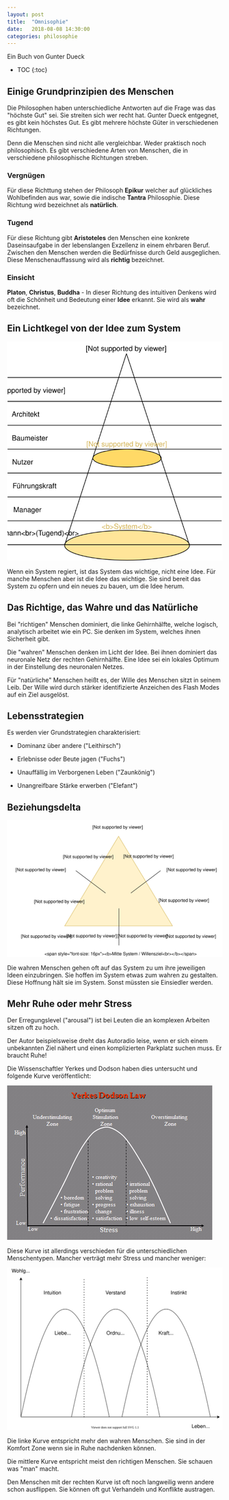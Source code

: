 ```yaml
---
layout: post
title:  "Omnisophie"
date:   2018-08-08 14:30:00
categories: philosophie
---
```


Ein Buch von Gunter Dueck


* TOC
{:toc}

## Einige Grundprinzipien des Menschen

Die Philosophen haben unterschiedliche Antworten auf die Frage was das "höchste Gut" sei. Sie streiten sich wer recht hat.
Gunter Dueck entgegnet, es gibt kein höchstes Gut. Es gibt mehrere höchste Güter in verschiedenen Richtungen.

Denn die Menschen sind nicht alle vergleichbar. Weder praktisch noch philosophisch. Es gibt verschiedene Arten von Menschen, die in verschiedene philosophische Richtungen streben.

### Vergnügen

Für diese Richttung stehen der Philosoph **Epikur** welcher auf glückliches Wohlbefinden aus war, sowie die indische **Tantra** Philosophie. Diese Richtung wird bezeichnet als **natürlich**.

### Tugend

Für diese Richtung gibt **Aristoteles** den Menschen eine konkrete Daseinsaufgabe in der lebenslangen Exzellenz in einem ehrbaren Beruf. Zwischen den Menschen werden die Bedürfnisse durch Geld ausgeglichen. Diese Menschenauffassung wird als **richtig** bezeichnet.

### Einsicht

**Platon**, **Christus**, **Buddha** - In dieser Richtung des intuitiven Denkens wird oft die Schönheit und Bedeutung einer **Idee** erkannt. Sie wird als **wahr** bezeichnet.

## Ein Lichtkegel von der Idee zum System

![Lichtkegel](/img/philosophie/lichtkegel.svg)

Wenn ein System regiert, ist das System das wichtige, nicht eine Idee. Für manche Menschen aber ist die Idee das wichtige. Sie sind bereit das System zu opfern und ein neues zu bauen, um die Idee herum.


## Das Richtige, das Wahre und das Natürliche

Bei "richtigen" Menschen dominiert, die linke Gehirnhälfte, welche logisch, analytisch arbeitet wie ein PC. Sie denken im System, welches ihnen Sicherheit gibt.

Die "wahren" Menschen denken im Licht der Idee. Bei ihnen dominiert das neuronale Netz der rechten Gehirnhälfte. Eine Idee sei ein lokales Optimum in der Einstellung des neuronalen Netzes.

Für "natürliche" Menschen heißt es, der Wille des Menschen sitzt in seinem Leib. Der Wille wird durch stärker identifizierte Anzeichen des Flash Modes auf ein Ziel ausgelöst.


## Lebensstrategien

Es werden vier Grundstrategien charakterisiert:

* Dominanz über andere ("Leithirsch")

* Erlebnisse oder Beute jagen ("Fuchs")

* Unauffällig im Verborgenen Leben ("Zaunkönig")

* Unangreifbare Stärke erwerben ("Elefant")


## Beziehungsdelta

![Omnisophie Dreieck](/img/philosophie/omni-dreieck.svg)

Die wahren Menschen gehen oft auf das System zu um ihre jeweiligen Ideen einzubringen. Sie hoffen im System etwas zum wahren zu gestalten. Diese Hoffnung hält sie im System. Sonst müssten sie Einsiedler werden.


## Mehr Ruhe oder mehr Stress

Der Erregungslevel (\"arousal\") ist bei Leuten die an komplexen Arbeiten sitzen oft zu hoch. 

Der Autor beispielsweise dreht das Autoradio leise, wenn er sich einem unbekannten Ziel nähert und einen komplizierten Parkplatz suchen muss. Er braucht Ruhe!

Die Wissenschaftler Yerkes und Dodson haben dies untersucht und folgende Kurve veröffentlicht:

![Yerkes Dodson](/img/philosophie/Yerkes-Dodson.jpg)

Diese Kurve ist allerdings verschieden für die unterschiedlichen Menschentypen. Mancher verträgt mehr Stress und mancher weniger:

![Arousal Types](/img/philosophie/arousal.svg)

Die linke Kurve entspricht mehr den wahren Menschen. Sie sind in der Komfort Zone wenn sie in Ruhe nachdenken können.

Die mittlere Kurve entspricht meist den richtigen Menschen. Sie schauen was "man" macht.

Den Menschen mit der rechten Kurve ist oft noch langweilig wenn andere schon ausflippen. Sie können oft gut Verhandeln und Konflikte austragen.